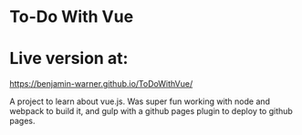 # To-Do With Vue

# Live version at:
https://benjamin-warner.github.io/ToDoWithVue/

A project to learn about vue.js. Was super fun working with node and webpack to build it, and gulp with a github pages plugin to deploy to github pages.
